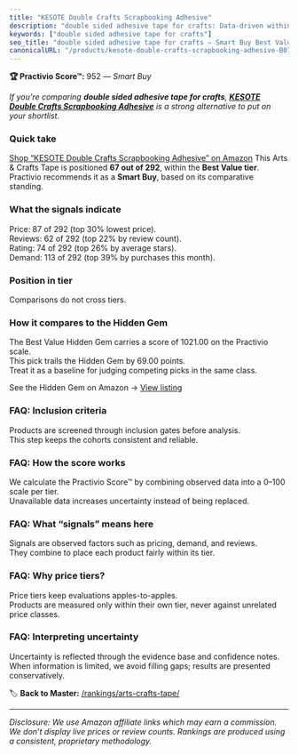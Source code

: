 ```yaml
---
title: "KESOTE Double Crafts Scrapbooking Adhesive"
description: "double sided adhesive tape for crafts: Data-driven within Best Value ranking using the Practivio Score™. Positioned by quality, value, demand, findability, mom…"
keywords: ["double sided adhesive tape for crafts"]
seo_title: "double sided adhesive tape for crafts — Smart Buy Best Value (2025)"
canonicalURL: "/products/kesote-double-crafts-scrapbooking-adhesive-B07ZQ4K1W2/"
---
```


**🏆 Practivio Score™:** 952 — _Smart Buy_


*If you're comparing **double sided adhesive tape for crafts**, **[KESOTE Double Crafts Scrapbooking Adhesive](https://www.amazon.com/dp/B07ZQ4K1W2?tag=practivio-20)** is a strong alternative to put on your shortlist.*
### Quick take
[Shop “KESOTE Double Crafts Scrapbooking Adhesive” on Amazon](https://www.amazon.com/dp/B07ZQ4K1W2?tag=practivio-20)
This Arts & Crafts Tape is positioned **67 out of 292**, within the **Best Value tier**.  
Practivio recommends it as a **Smart Buy**, based on its comparative standing.

### What the signals indicate
Price: 87 of 292 (top 30% lowest price).  
Reviews: 62 of 292 (top 22% by review count).  
Rating: 74 of 292 (top 26% by average stars).  
Demand: 113 of 292 (top 39% by purchases this month).

### Position in tier
Comparisons do not cross tiers.

### How it compares to the Hidden Gem
The Best Value Hidden Gem carries a score of 1021.00 on the Practivio scale.  
This pick trails the Hidden Gem by 69.00 points.  
Treat it as a baseline for judging competing picks in the same class.  

See the Hidden Gem on Amazon → [View listing](https://www.amazon.com/dp/B0035LXTYU?tag=practivio-20)

### FAQ: Inclusion criteria
Products are screened through inclusion gates before analysis.  
This step keeps the cohorts consistent and reliable.

### FAQ: How the score works
We calculate the Practivio Score™ by combining observed data into a 0–100 scale per tier.  
Unavailable data increases uncertainty instead of being replaced.

### FAQ: What “signals” means here
Signals are observed factors such as pricing, demand, and reviews.  
They combine to place each product fairly within its tier.

### FAQ: Why price tiers?
Price tiers keep evaluations apples-to-apples.  
Products are measured only within their own tier, never against unrelated price classes.

### FAQ: Interpreting uncertainty
Uncertainty is reflected through the evidence base and confidence notes.  
When information is limited, we avoid filling gaps; results are presented conservatively.


🏷️ **Back to Master:** [/rankings/arts-crafts-tape/](/rankings/arts-crafts-tape/)

---
_Disclosure: We use Amazon affiliate links which may earn a commission. We don’t display live prices or review counts. Rankings are produced using a consistent, proprietary methodology._
